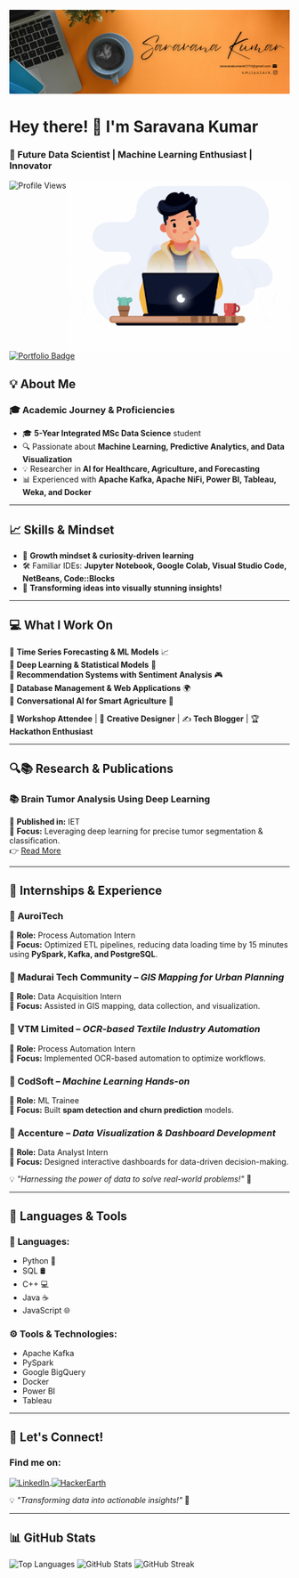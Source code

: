 ![logo](https://github.com/Saravanakumarsk1210/Saravanakumarsk1210/blob/main/Gray%20And%20Black%20%20Simple%20Personal%20LinkedIn%20Banner%20(4).png)

# Hey there! 👋 I'm Saravana Kumar  

### 🚀 Future Data Scientist | Machine Learning Enthusiast | Innovator  

<img align="right" alt="Coding" width="400" src="https://github.com/Saravanakumarsk1210/Saravanakumarsk1210/blob/main/github%20profile%20pic.gif">  

![Profile Views](https://komarev.com/ghpvc/?username=saravanakumarsk1210&label=Profile%20views&color=0e75b6&style=flat)  


<a href="https://saravanakumar1210.netlify.app/" target="_blank">
  <img src="https://img.shields.io/badge/Visit-My%20Portfolio-blueviolet?style=for-the-badge&logo=web" alt="Portfolio Badge"/>
</a>


## 💡 About Me  
### 🎓 Academic Journey & Proficiencies  
- 🎓 **5-Year Integrated MSc Data Science** student  
- 🔍 Passionate about **Machine Learning, Predictive Analytics, and Data Visualization**  
- 💡 Researcher in **AI for Healthcare, Agriculture, and Forecasting**  
- 📊 Experienced with **Apache Kafka, Apache NiFi, Power BI, Tableau, Weka, and Docker**  

---

## 📈 Skills & Mindset  
- 🧠 **Growth mindset & curiosity-driven learning**  
- 🛠️ Familiar IDEs: **Jupyter Notebook, Google Colab, Visual Studio Code, NetBeans, Code::Blocks**  
- 🎨 **Transforming ideas into visually stunning insights!**  

---

## 💻 What I Work On  
🔹 **Time Series Forecasting & ML Models** 📈  
🔹 **Deep Learning & Statistical Models** 🧠  
🔹 **Recommendation Systems with Sentiment Analysis** 🎮  
🔹 **Database Management & Web Applications** 🌍  
🔹 **Conversational AI for Smart Agriculture** 🌾  

🎤 **Workshop Attendee** | 🎨 **Creative Designer** | ✍️ **Tech Blogger** | 🏆 **Hackathon Enthusiast**  

---

## 🔍📚 Research & Publications  

### 📚 Brain Tumor Analysis Using Deep Learning  
🔹 **Published in:** IET  
🔹 **Focus:** Leveraging deep learning for precise tumor segmentation & classification.  
👉 [Read More](https://digital-library.theiet.org/doi/10.1049/pbhe059e_ch16)  

---

## 🌱 Internships & Experience  

### 📍 **AuroiTech**  
🔹 **Role:** Process Automation Intern  
🔹 **Focus:** Optimized ETL pipelines, reducing data loading time by 15 minutes using **PySpark, Kafka, and PostgreSQL**.  

### 📍 **Madurai Tech Community** – *GIS Mapping for Urban Planning*  
🔹 **Role:** Data Acquisition Intern  
🔹 **Focus:** Assisted in GIS mapping, data collection, and visualization.  

### 📍 **VTM Limited** – *OCR-based Textile Industry Automation*  
🔹 **Role:** Process Automation Intern  
🔹 **Focus:** Implemented OCR-based automation to optimize workflows.  

### 📍 **CodSoft** – *Machine Learning Hands-on*  
🔹 **Role:** ML Trainee  
🔹 **Focus:** Built **spam detection and churn prediction** models.  

### 📍 **Accenture** – *Data Visualization & Dashboard Development*  
🔹 **Role:** Data Analyst Intern  
🔹 **Focus:** Designed interactive dashboards for data-driven decision-making.  

💡 *"Harnessing the power of data to solve real-world problems!"* 🚀  

---

## 📄 Languages & Tools  

### 🔢 **Languages:**  
- Python 🐍  
- SQL 🛢️  
- C++ 💻  
- Java ☕  
- JavaScript 🌐  

### ⚙️ **Tools & Technologies:**  
- Apache Kafka  
- PySpark  
- Google BigQuery  
- Docker  
- Power BI  
- Tableau  

---

## 💌 Let's Connect!  

<h3 align="left">Find me on:</h3>
<p align="left">
  <a href="https://linkedin.com/in/saravana-kumar-990884243" target="blank">
    <img align="center" src="https://raw.githubusercontent.com/rahuldkjain/github-profile-readme-generator/master/src/images/icons/Social/linked-in-alt.svg" alt="LinkedIn" height="30" width="40" />
  </a>
  
  <a href="https://www.hackerearth.com/@saravananmsk1210" target="blank">
    <img align="center" src="https://raw.githubusercontent.com/rahuldkjain/github-profile-readme-generator/master/src/images/icons/Social/hackerearth.svg" alt="HackerEarth" height="30" width="40" />
  </a>
</p>

💡 *"Transforming data into actionable insights!"* 🚀  

---

## 📊 GitHub Stats  
<p>
  <img src="https://github-readme-stats.vercel.app/api/top-langs?username=saravanakumarsk1210&show_icons=true&locale=en&layout=compact" alt="Top Languages" />
  <img src="https://github-readme-stats.vercel.app/api?username=saravanakumarsk1210&show_icons=true&locale=en" alt="GitHub Stats" />
  <img src="https://github-readme-streak-stats.herokuapp.com/?user=saravanakumarsk1210&" alt="GitHub Streak" />
</p>
